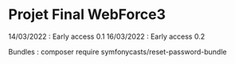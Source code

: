 # Projet Final WebForce3
 
14/03/2022 : Early access 0.1
16/03/2022 : Early access 0.2

Bundles :
composer require symfonycasts/reset-password-bundle
